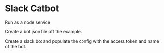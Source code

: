 # Slack Catbot

Run as a node service

Create a bot.json file off the example.

Create a slack bot and populate the config with the access token and name of the bot.

